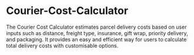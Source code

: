 # Courier-Cost-Calculator
The Courier Cost Calculator estimates parcel delivery costs based on user inputs such as distance, freight type, insurance, gift wrap, priority delivery, and packaging. It provides an easy and efficient way for users to calculate total delivery costs with customisable options.
